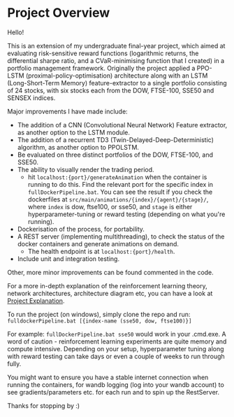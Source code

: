# Project Overview

Hello!

This is an extension of my undergraduate final-year project, which aimed at evaluating risk-sensitive reward functions (logarithmic returns, the differential sharpe ratio, and a CVaR-minimising function that I created) in a portfolio management framework. Originally the project applied a PPO-LSTM (proximal-policy-optimisation) architecture along with an LSTM (Long-Short-Term Memory) feature-extractor to a single portfolio consisting of 24 stocks, with six stocks each from the DOW, FTSE-100, SSE50 and SENSEX indices.

Major improvements I have made include:

- The addition of a CNN (Convolutional Neural Network) Feature extractor, as another option to the LSTM module.
- The addition of a recurrent TD3 (Twin-Delayed-Deep-Deterministic) algorithm, as another option to PPOLSTM.
- Be evaluated on three distinct portfolios of the DOW, FTSE-100, and SSE50.
- The ability to visually render the trading period.
  - hit `localhost:{port}/generateAnimation` when the container is running to do this. Find the relevant port for the specific index in `fullDockerPipeline.bat`. You can see the result if you check the dockerfiles at `src/main/animations/{index}/{agent}/{stage}/`, where `index` is dow, ftse100, or sse50, and `stage` is either hyperparameter-tuning or reward testing (depending on what you're running).
- Dockerisation of the process, for portability.
- A REST server (implementing multithreading), to check the status of the docker containers and generate animations on demand.
  - The health endpoint is at `localhost:{port}/health`.
- Include unit and integration testing.

Other, more minor improvements can be found commented in the code.

For a more in-depth explanation of the reinforcement learning theory, network architectures, architecture diagram etc, you can have a look at [Project Explanation](ProjectExplanation.pdf).

To run the project (on windows), simply clone the repo and run:
`fulldockerPipeline.bat [{index-name (sse50, dow, ftse100)}]`

For example:
`fullDockerPipeline.bat sse50` would work in your .cmd.exe.
A word of caution - reinforcement learning experiments are quite memory and compute intensive. Depending on your setup, hyperparameter tuning along with reward testing can take days or even a couple of weeks to run through fully.

You might want to ensure you have a stable internet connection when running the containers, for wandb logging (log into your wandb account) to see gradients/parameters etc. for each run and to spin up the RestServer.

Thanks for stopping by :)
